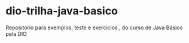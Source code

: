 # dio-trilha-java-basico
Repositório para exemplos, teste e exercicios , do curso de Java Básico pela DIO
